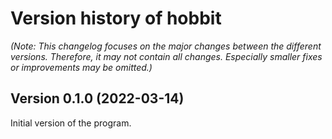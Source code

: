 # Version history of hobbit

_(Note: This changelog focuses on the major changes between the different
versions. Therefore, it may not contain all changes. Especially smaller fixes or
improvements may be omitted.)_

## Version 0.1.0 (2022-03-14)

Initial version of the program.

